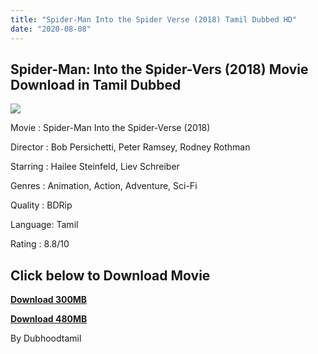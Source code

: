 ```yaml
---
title: "Spider-Man Into the Spider Verse (2018) Tamil Dubbed HD"
date: "2020-08-08"
---
```


## Spider-Man: Into the Spider-Vers (2018) Movie Download in Tamil Dubbed

[![](https://1.bp.blogspot.com/-Qjl3e7dD7GM/Xp0Q7LZ05cI/AAAAAAAAAkU/B1wjt_adORcFe4V2lg9oAoWz3hbSBQB-ACNcBGAsYHQ/w400-h225/wp2324548-spider-man-into-the-spider-verse-wallpapers.jpg)](https://1.bp.blogspot.com/-Qjl3e7dD7GM/Xp0Q7LZ05cI/AAAAAAAAAkU/B1wjt_adORcFe4V2lg9oAoWz3hbSBQB-ACNcBGAsYHQ/s1600/wp2324548-spider-man-into-the-spider-verse-wallpapers.jpg)

Movie : Spider-Man Into the Spider-Verse (2018)

Director : Bob Persichetti, Peter Ramsey, Rodney Rothman

Starring : Hailee Steinfeld, Liev Schreiber

Genres : Animation, Action, Adventure, Sci-Fi

Quality : BDRip

Language: Tamil

Rating : 8.8/10

## **Click below to Download Movie**

**[Download 300MB](https://oncehelp.com/spider-verse-300MB)**

**[Download 480MB](https://oncehelp.com/spider-verse-480MB)**

By Dubhoodtamil
